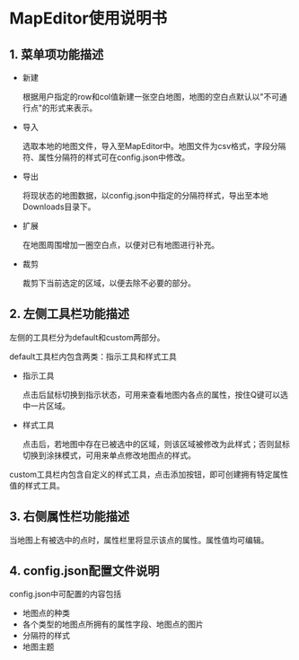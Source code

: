 # MapEditor使用说明书

## 1. 菜单项功能描述
+ 新建

    根据用户指定的row和col值新建一张空白地图，地图的空白点默认以"不可通行点"的形式来表示。
+ 导入

    选取本地的地图文件，导入至MapEditor中。地图文件为csv格式，字段分隔符、属性分隔符的样式可在config.json中修改。

+ 导出

    将现状态的地图数据，以config.json中指定的分隔符样式，导出至本地Downloads目录下。

+ 扩展

    在地图周围增加一圈空白点，以便对已有地图进行补充。

+ 裁剪

    裁剪下当前选定的区域，以便去除不必要的部分。

## 2. 左侧工具栏功能描述
左侧的工具栏分为default和custom两部分。

default工具栏内包含两类：指示工具和样式工具
+ 指示工具

    点击后鼠标切换到指示状态，可用来查看地图内各点的属性，按住Q键可以选中一片区域。

+ 样式工具

    点击后，若地图中存在已被选中的区域，则该区域被修改为此样式；否则鼠标切换到涂抹模式，可用来单点修改地图点的样式。

custom工具栏内包含自定义的样式工具，点击添加按钮，即可创建拥有特定属性值的样式工具。

## 3. 右侧属性栏功能描述
当地图上有被选中的点时，属性栏里将显示该点的属性。属性值均可编辑。

## 4. config.json配置文件说明
config.json中可配置的内容包括
+ 地图点的种类
+ 各个类型的地图点所拥有的属性字段、地图点的图片
+ 分隔符的样式
+ 地图主题